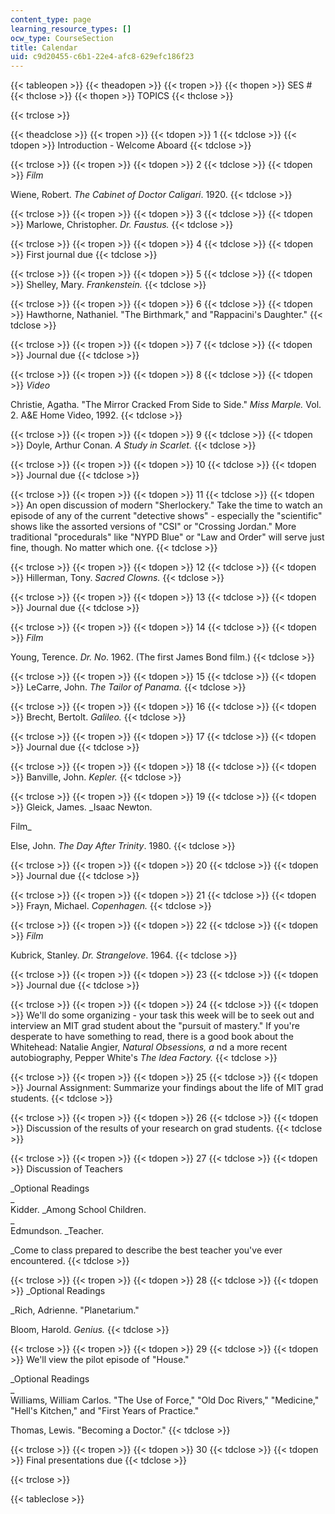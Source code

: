 ```yaml
---
content_type: page
learning_resource_types: []
ocw_type: CourseSection
title: Calendar
uid: c9d20455-c6b1-22e4-afc8-629efc186f23
---
```


{{< tableopen >}}
{{< theadopen >}}
{{< tropen >}}
{{< thopen >}}
SES #
{{< thclose >}}
{{< thopen >}}
TOPICS
{{< thclose >}}

{{< trclose >}}

{{< theadclose >}}
{{< tropen >}}
{{< tdopen >}}
1
{{< tdclose >}}
{{< tdopen >}}
Introduction - Welcome Aboard
{{< tdclose >}}

{{< trclose >}}
{{< tropen >}}
{{< tdopen >}}
2
{{< tdclose >}}
{{< tdopen >}}
_Film_  
  
Wiene, Robert. _The Cabinet of Doctor Caligari_. 1920.
{{< tdclose >}}

{{< trclose >}}
{{< tropen >}}
{{< tdopen >}}
3
{{< tdclose >}}
{{< tdopen >}}
Marlowe, Christopher. _Dr. Faustus._
{{< tdclose >}}

{{< trclose >}}
{{< tropen >}}
{{< tdopen >}}
4
{{< tdclose >}}
{{< tdopen >}}
First journal due
{{< tdclose >}}

{{< trclose >}}
{{< tropen >}}
{{< tdopen >}}
5
{{< tdclose >}}
{{< tdopen >}}
Shelley, Mary. _Frankenstein._
{{< tdclose >}}

{{< trclose >}}
{{< tropen >}}
{{< tdopen >}}
6
{{< tdclose >}}
{{< tdopen >}}
Hawthorne, Nathaniel. "The Birthmark," and "Rappacini's Daughter."
{{< tdclose >}}

{{< trclose >}}
{{< tropen >}}
{{< tdopen >}}
7
{{< tdclose >}}
{{< tdopen >}}
Journal due
{{< tdclose >}}

{{< trclose >}}
{{< tropen >}}
{{< tdopen >}}
8
{{< tdclose >}}
{{< tdopen >}}
_Video_  
  
Christie, Agatha. "The Mirror Cracked From Side to Side." _Miss Marple._ Vol. 2. A&E Home Video, 1992.
{{< tdclose >}}

{{< trclose >}}
{{< tropen >}}
{{< tdopen >}}
9
{{< tdclose >}}
{{< tdopen >}}
Doyle, Arthur Conan. _A Study in Scarlet._
{{< tdclose >}}

{{< trclose >}}
{{< tropen >}}
{{< tdopen >}}
10
{{< tdclose >}}
{{< tdopen >}}
Journal due
{{< tdclose >}}

{{< trclose >}}
{{< tropen >}}
{{< tdopen >}}
11
{{< tdclose >}}
{{< tdopen >}}
An open discussion of modern "Sherlockery." Take the time to watch an episode of any of the current "detective shows" - especially the "scientific" shows like the assorted versions of "CSI" or "Crossing Jordan." More traditional "procedurals" like "NYPD Blue" or "Law and Order" will serve just fine, though. No matter which one.
{{< tdclose >}}

{{< trclose >}}
{{< tropen >}}
{{< tdopen >}}
12
{{< tdclose >}}
{{< tdopen >}}
Hillerman, Tony. _Sacred Clowns._
{{< tdclose >}}

{{< trclose >}}
{{< tropen >}}
{{< tdopen >}}
13
{{< tdclose >}}
{{< tdopen >}}
Journal due
{{< tdclose >}}

{{< trclose >}}
{{< tropen >}}
{{< tdopen >}}
14
{{< tdclose >}}
{{< tdopen >}}
_Film_  
  
Young, Terence. _Dr. No_. 1962. (The first James Bond film.)
{{< tdclose >}}

{{< trclose >}}
{{< tropen >}}
{{< tdopen >}}
15
{{< tdclose >}}
{{< tdopen >}}
LeCarre, John. _The Tailor of Panama._
{{< tdclose >}}

{{< trclose >}}
{{< tropen >}}
{{< tdopen >}}
16
{{< tdclose >}}
{{< tdopen >}}
Brecht, Bertolt. _Galileo._
{{< tdclose >}}

{{< trclose >}}
{{< tropen >}}
{{< tdopen >}}
17
{{< tdclose >}}
{{< tdopen >}}
Journal due
{{< tdclose >}}

{{< trclose >}}
{{< tropen >}}
{{< tdopen >}}
18
{{< tdclose >}}
{{< tdopen >}}
Banville, John. _Kepler._
{{< tdclose >}}

{{< trclose >}}
{{< tropen >}}
{{< tdopen >}}
19
{{< tdclose >}}
{{< tdopen >}}
Gleick, James. _Isaac Newton.  
  
Film_  
  
Else, John. _The Day After Trinity_. 1980.
{{< tdclose >}}

{{< trclose >}}
{{< tropen >}}
{{< tdopen >}}
20
{{< tdclose >}}
{{< tdopen >}}
Journal due
{{< tdclose >}}

{{< trclose >}}
{{< tropen >}}
{{< tdopen >}}
21
{{< tdclose >}}
{{< tdopen >}}
Frayn, Michael. _Copenhagen._
{{< tdclose >}}

{{< trclose >}}
{{< tropen >}}
{{< tdopen >}}
22
{{< tdclose >}}
{{< tdopen >}}
_Film_  
  
Kubrick, Stanley. _Dr. Strangelove_. 1964.
{{< tdclose >}}

{{< trclose >}}
{{< tropen >}}
{{< tdopen >}}
23
{{< tdclose >}}
{{< tdopen >}}
Journal due
{{< tdclose >}}

{{< trclose >}}
{{< tropen >}}
{{< tdopen >}}
24
{{< tdclose >}}
{{< tdopen >}}
We'll do some organizing - your task this week will be to seek out and interview an MIT grad student about the "pursuit of mastery." If you're desperate to have something to read, there is a good book about the Whitehead: Natalie Angier, _Natural Obsessions, a_ nd a more recent autobiography, Pepper White's _The Idea Factory._
{{< tdclose >}}

{{< trclose >}}
{{< tropen >}}
{{< tdopen >}}
25
{{< tdclose >}}
{{< tdopen >}}
Journal Assignment: Summarize your findings about the life of MIT grad students.
{{< tdclose >}}

{{< trclose >}}
{{< tropen >}}
{{< tdopen >}}
26
{{< tdclose >}}
{{< tdopen >}}
Discussion of the results of your research on grad students.
{{< tdclose >}}

{{< trclose >}}
{{< tropen >}}
{{< tdopen >}}
27
{{< tdclose >}}
{{< tdopen >}}
Discussion of Teachers  
  
_Optional Readings  
_  
Kidder. _Among School Children.  
_  
Edmundson. _Teacher.  
  
_Come to class prepared to describe the best teacher you've ever encountered.
{{< tdclose >}}

{{< trclose >}}
{{< tropen >}}
{{< tdopen >}}
28
{{< tdclose >}}
{{< tdopen >}}
_Optional Readings  
  
_Rich, Adrienne. "Planetarium."  
  
Bloom, Harold. _Genius._
{{< tdclose >}}

{{< trclose >}}
{{< tropen >}}
{{< tdopen >}}
29
{{< tdclose >}}
{{< tdopen >}}
We'll view the pilot episode of "House."  
  
_Optional Readings  
_  
Williams, William Carlos. "The Use of Force," "Old Doc Rivers," "Medicine," "Hell's Kitchen," and "First Years of Practice."  
  
Thomas, Lewis. "Becoming a Doctor."
{{< tdclose >}}

{{< trclose >}}
{{< tropen >}}
{{< tdopen >}}
30
{{< tdclose >}}
{{< tdopen >}}
Final presentations due
{{< tdclose >}}

{{< trclose >}}

{{< tableclose >}}